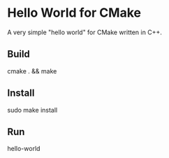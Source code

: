 Hello World for CMake
=====================

A very simple "hello world" for CMake written in C++.

## Build

cmake . && make

## Install

sudo make install

## Run

hello-world
